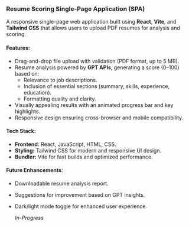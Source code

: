 ### **Resume Scoring Single-Page Application (SPA)**  
A responsive single-page web application built using **React**, **Vite**, and **Tailwind CSS** that allows users to upload PDF resumes for analysis and scoring.  

#### **Features:**  
- Drag-and-drop file upload with validation (PDF format, up to 5 MB).  
- Resume analysis powered by **GPT APIs**, generating a score (0–100) based on:  
  - Relevance to job descriptions.  
  - Inclusion of essential sections (summary, skills, experience, education).  
  - Formatting quality and clarity.  
- Visually appealing results with an animated progress bar and key highlights.  
- Responsive design ensuring cross-browser and mobile compatibility.  

#### **Tech Stack:**  
- **Frontend:** React, JavaScript, HTML, CSS.  
- **Styling:** Tailwind CSS for modern and responsive UI design.  
- **Bundler:** Vite for fast builds and optimized performance.  

#### **Future Enhancements:**  
- Downloadable resume analysis report.  
- Suggestions for improvement based on GPT insights.  
- Dark/light mode toggle for enhanced user experience.

  *In-Progress*
